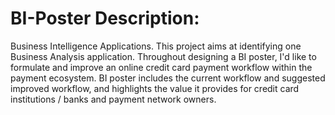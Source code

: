 # BI-Poster Description:
Business Intelligence Applications.
This project aims at identifying one Business Analysis application. Throughout designing a BI poster, I'd like to formulate and improve an online credit card payment workflow within the payment ecosystem.
BI poster includes the current workflow and suggested improved workflow, and highlights the value it provides for credit card institutions / banks and payment network owners.
